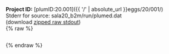 **Project ID:** [plumID:20.001]({{ '/' | absolute_url }}eggs/20/001/)  
Stderr for source:  sala20_b2m/run/plumed.dat   
(download [zipped raw stdout](plumed.dat.plumed_master.stdout.txt.zip))  
{% raw %}
<pre>
</pre>
{% endraw %}
